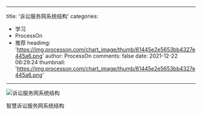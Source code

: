
---
title: '诉讼服务网系统结构'
categories: 
 - 学习
 - ProcessOn
 - 推荐
headimg: 'https://img.processon.com/chart_image/thumb/61445e2e5653bb4327e445a6.png'
author: ProcessOn
comments: false
date: 2021-12-22 06:29:24
thumbnail: 'https://img.processon.com/chart_image/thumb/61445e2e5653bb4327e445a6.png'
---

<div>   
<img class="thumb" alt="诉讼服务网系统结构" src="https://img.processon.com/chart_image/thumb/61445e2e5653bb4327e445a6.png" referrerpolicy="no-referrer">
<p>智慧诉讼服务网系统结构</p>  
</div>
            
